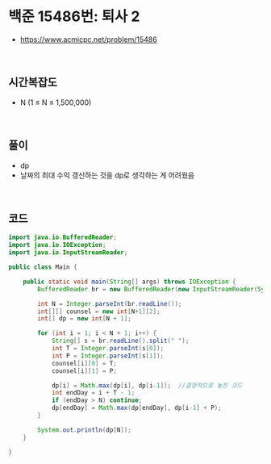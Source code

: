 # 백준 15486번: 퇴사 2
* https://www.acmicpc.net/problem/15486

<br>

## 시간복잡도
* N (1 ≤ N ≤ 1,500,000)

<br>

## 풀이
* dp
* 날짜의 최대 수익 갱신하는 것을 dp로 생각하는 게 어려웠음

<br> 

## 코드
```java
import java.io.BufferedReader;
import java.io.IOException;
import java.io.InputStreamReader;

public class Main {

    public static void main(String[] args) throws IOException {
        BufferedReader br = new BufferedReader(new InputStreamReader(System.in));

        int N = Integer.parseInt(br.readLine());
        int[][] counsel = new int[N+1][2];
        int[] dp = new int[N + 1];

        for (int i = 1; i < N + 1; i++) {
            String[] s = br.readLine().split(" ");
            int T = Integer.parseInt(s[0]);
            int P = Integer.parseInt(s[1]);
            counsel[i][0] = T;
            counsel[i][1] = P;

            dp[i] = Math.max(dp[i], dp[i-1]);  //결정적으로 놓친 코드 
            int endDay = i + T - 1;
            if (endDay > N) continue;
            dp[endDay] = Math.max(dp[endDay], dp[i-1] + P);
        }

        System.out.println(dp[N]);
    }

}

```